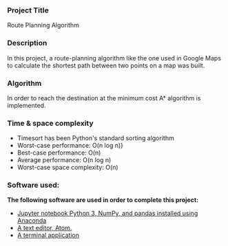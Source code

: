 ### Project Title
Route Planning Algorithm

### Description
In this project, a route-planning algorithm like the one used in Google Maps to calculate the shortest path between two points on a map was built.

### Algorithm
In order to reach the destination at the minimum cost A* algorithm is implemented.

### Time & space complexity
- Timesort has been Python's standard sorting algorithm
- Worst-case performance: O(n log n)}
- Best-case performance: O(n)
- Average performance: O(n log n)
- Worst-case space complexity: O(n)

### Software used:
 **The following software are used in order to complete this project:**
- [Jupyter notebook Python 3, NumPy, and pandas installed using Anaconda](https://www.anaconda.com/)
-	[A text editor, Atom.](https://atom.io/)
-	[A terminal application](https://git-scm.com/)